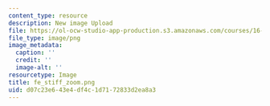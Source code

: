 ```yaml
---
content_type: resource
description: New image Upload
file: https://ol-ocw-studio-app-production.s3.amazonaws.com/courses/16-90-computational-methods-in-aerospace-engineering-spring-2014/d07c23e643e4df4c1d7172833d2ea8a3_fe_stiff_zoom.png
file_type: image/png
image_metadata:
  caption: ''
  credit: ''
  image-alt: ''
resourcetype: Image
title: fe_stiff_zoom.png
uid: d07c23e6-43e4-df4c-1d71-72833d2ea8a3
---
```

